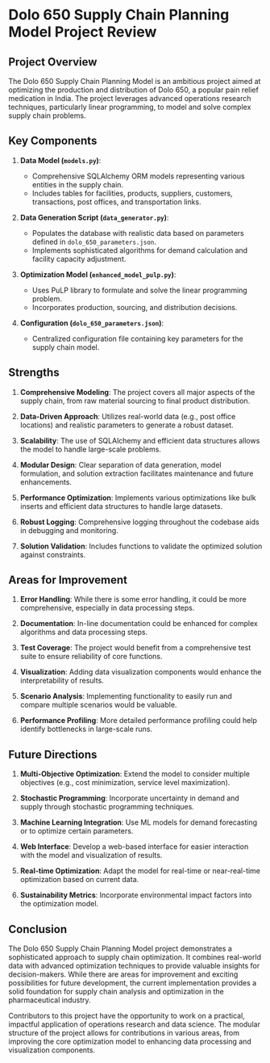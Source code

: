 # Dolo 650 Supply Chain Planning Model Project Review

## Project Overview

The Dolo 650 Supply Chain Planning Model is an ambitious project aimed at optimizing the production and distribution of Dolo 650, a popular pain relief medication in India. The project leverages advanced operations research techniques, particularly linear programming, to model and solve complex supply chain problems.

## Key Components

1. **Data Model (`models.py`)**: 
   - Comprehensive SQLAlchemy ORM models representing various entities in the supply chain.
   - Includes tables for facilities, products, suppliers, customers, transactions, post offices, and transportation links.

2. **Data Generation Script (`data_generator.py`)**: 
   - Populates the database with realistic data based on parameters defined in `dolo_650_parameters.json`.
   - Implements sophisticated algorithms for demand calculation and facility capacity adjustment.

3. **Optimization Model (`enhanced_model_pulp.py`)**: 
   - Uses PuLP library to formulate and solve the linear programming problem.
   - Incorporates production, sourcing, and distribution decisions.

4. **Configuration (`dolo_650_parameters.json`)**: 
   - Centralized configuration file containing key parameters for the supply chain model.

## Strengths

1. **Comprehensive Modeling**: The project covers all major aspects of the supply chain, from raw material sourcing to final product distribution.

2. **Data-Driven Approach**: Utilizes real-world data (e.g., post office locations) and realistic parameters to generate a robust dataset.

3. **Scalability**: The use of SQLAlchemy and efficient data structures allows the model to handle large-scale problems.

4. **Modular Design**: Clear separation of data generation, model formulation, and solution extraction facilitates maintenance and future enhancements.

5. **Performance Optimization**: Implements various optimizations like bulk inserts and efficient data structures to handle large datasets.

6. **Robust Logging**: Comprehensive logging throughout the codebase aids in debugging and monitoring.

7. **Solution Validation**: Includes functions to validate the optimized solution against constraints.

## Areas for Improvement

1. **Error Handling**: While there is some error handling, it could be more comprehensive, especially in data processing steps.

2. **Documentation**: In-line documentation could be enhanced for complex algorithms and data processing steps.

3. **Test Coverage**: The project would benefit from a comprehensive test suite to ensure reliability of core functions.

4. **Visualization**: Adding data visualization components would enhance the interpretability of results.

5. **Scenario Analysis**: Implementing functionality to easily run and compare multiple scenarios would be valuable.

6. **Performance Profiling**: More detailed performance profiling could help identify bottlenecks in large-scale runs.

## Future Directions

1. **Multi-Objective Optimization**: Extend the model to consider multiple objectives (e.g., cost minimization, service level maximization).

2. **Stochastic Programming**: Incorporate uncertainty in demand and supply through stochastic programming techniques.

3. **Machine Learning Integration**: Use ML models for demand forecasting or to optimize certain parameters.

4. **Web Interface**: Develop a web-based interface for easier interaction with the model and visualization of results.

5. **Real-time Optimization**: Adapt the model for real-time or near-real-time optimization based on current data.

6. **Sustainability Metrics**: Incorporate environmental impact factors into the optimization model.

## Conclusion

The Dolo 650 Supply Chain Planning Model project demonstrates a sophisticated approach to supply chain optimization. It combines real-world data with advanced optimization techniques to provide valuable insights for decision-makers. While there are areas for improvement and exciting possibilities for future development, the current implementation provides a solid foundation for supply chain analysis and optimization in the pharmaceutical industry.

Contributors to this project have the opportunity to work on a practical, impactful application of operations research and data science. The modular structure of the project allows for contributions in various areas, from improving the core optimization model to enhancing data processing and visualization components.